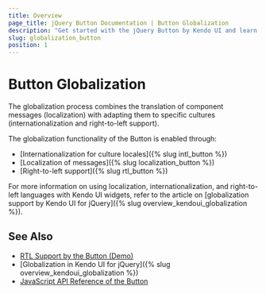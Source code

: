 ```yaml
---
title: Overview
page_title: jQuery Button Documentation | Button Globalization
description: "Get started with the jQuery Button by Kendo UI and learn about the globalization options it supports."
slug: globalization_button
position: 1
---
```


# Button Globalization

The globalization process combines the translation of component messages (localization) with adapting them to specific cultures (internationalization and right-to-left support).

The globalization functionality of the Button is enabled through:
* [Internationalization for culture locales]({% slug intl_button %})
* [Localization of messages]({% slug localization_button %})
* [Right-to-left support]({% slug rtl_button %})

For more information on using localization, internationalization, and right-to-left languages with Kendo UI widgets, refer to the article on [globalization support by Kendo UI for jQuery]({% slug overview_kendoui_globalization %}).

## See Also

* [RTL Support by the Button (Demo)](https://demos.telerik.com/kendo-ui/button/right-to-left-support)
* [Globalization in Kendo UI for jQuery]({% slug overview_kendoui_globalization %})
* [JavaScript API Reference of the Button](/api/javascript/ui/button)
